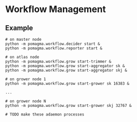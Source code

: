 # Workflow Management

## Example

    # on master node
    python -m pomagma.workflow.decider start &
    python -m pomagma.workflow.reporter start &

    # on atlas node
    python -m pomagma.workflow.grow start-trimmer &
    python -m pomagma.workflow.grow start-aggregator sk &
    python -m pomagma.workflow.grow start-aggregator skj &

    # on grower node 1
    python -m pomagma.workflow.grow start-grower sk 16383 &

    ...

    # on grower node N
    python -m pomagma.workflow.grow start-grower skj 32767 &

    # TODO make these adaemon processes
